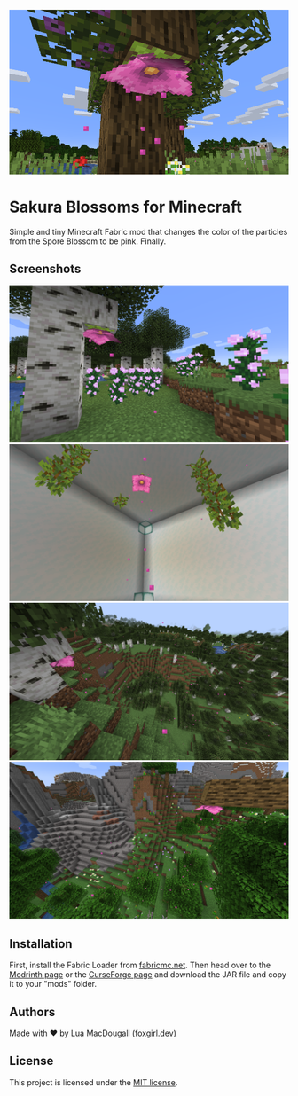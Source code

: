 ![](screenshots/header.png)
# Sakura Blossoms for Minecraft
Simple and tiny Minecraft Fabric mod that changes the color of the particles from the Spore Blossom to be pink. Finally.

## Screenshots
![](screenshots/2021-10-26_18.44.04.png)
![](screenshots/2021-10-26_18.43.12.png)
![](screenshots/2021-10-26_18.45.40.png)
![](screenshots/2021-10-26_18.47.51.png)

## Installation
First, install the Fabric Loader from [fabricmc.net](https://fabricmc.net/).
Then head over to the [Modrinth page](https://modrinth.com/mod/sakura-blossoms) or the [CurseForge page](https://www.curseforge.com/minecraft/mc-mods/sakura-blossoms) and download the JAR file and copy it to your "mods" folder.

## Authors
Made with ❤ by Lua MacDougall ([foxgirl.dev](https://foxgirl.dev/))

## License
This project is licensed under the [MIT license](LICENSE).
